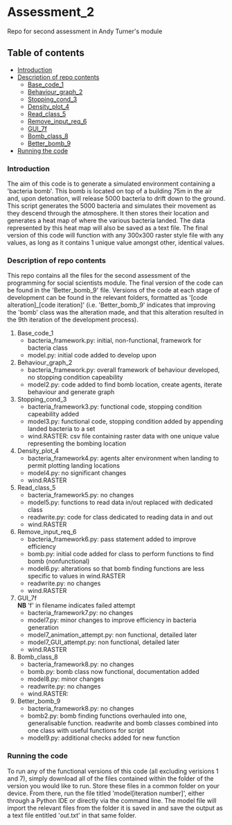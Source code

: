 # Assessment_2
Repo for second assessment in Andy Turner's module

## Table of contents
* [Introduction](#introduction)
* [Description of repo contents](#contents)
    - [Base_code_1](#based)
    - [Behaviour_graph_2](#behave)
    - [Stopping_cond_3](#stahp)
    - [Density_plot_4](#dense)
    - [Read_class_5](#read)
    - [Remove_input_req_6](#input)
    - [GUI_7f](#GUI)
    - [Bomb_class_8](#bomb)
    - [Better_bomb_9](#bomb2)
* [Running the code](#run)

<a name="introduction"></a>
### Introduction
The aim of this code is to generate a simulated environment containing a 'bacteria bomb'. This bomb is located on top of a building 75m in the air and, upon detonation, will release 5000 bacteria to drift down to the ground. This script generates the 5000 bacteria and simulates their movement as they descend through the atmosphere. It then stores their location and generates a heat map of where the various bacteria landed. The data represented by this heat map will also be saved as a text file. The final version of this code will function with any 300x300 raster style file with any values, as long as it contains 1 unique value amongst other, identical values. 


<a name="contents"></a>
### Description of repo contents
This repo contains all the files for the second assessment of the programming for social scientists module. The final version of the code can be found in the 'Better_bomb_9' file. Versions of the code at each stage of development can be found in the relevant folders, formatted as '[code alteration]_[code iteration]' (i.e. 'Better_bomb_9' indicates that improving the 'bomb' class was the alteration made, and that this alteration resulted in the 9th iteration of the development process).
<a name='based'></a>
1. Base_code_1
    * bacteria_framework.py: initial, non-functional, framework for bacteria class
    * model.py: initial code added to develop upon
<a name='behave'></a>
2. Behaviour_graph_2
    * bacteria_framework.py: overall framework of behaviour developed, no stopping condition capeability
    * model2.py: code added to find bomb location, create agents, iterate behaviour and generate graph
<a name='stahp'></a>
3. Stopping_cond_3
    * bacteria_framework3.py: functional code, stopping condition capeability added
    * model3.py: functional code, stopping condition added by appending landed bacteria to a set
    * wind.RASTER: csv file containing raster data with one unique value representing the bombing location
<a name='dense'></a>
4. Density_plot_4
    * bacteria_framework4.py: agents alter environment when landing to permit plotting landing locations
    * model4.py: no significant changes
    * wind.RASTER
<a name='read'></a>
5. Read_class_5
    * bacteria_framework5.py: no changes
    * model5.py: functions to read data in/out replaced with dedicated class
    * readwrite.py: code for class dedicated to reading data in and out
    * wind.RASTER
<a name='input'></a>
6. Remove_input_req_6
    * bacteria_framework6.py: pass statement added to improve efficiency
    * bomb.py: initial code added for class to perform functions to find bomb (nonfunctional)
    * model6.py: alterations so that bomb finding functions are less specific to values in wind.RASTER
    * readwrite.py: no changes
    * wind.RASTER
<a name='GUI'></a>
7. GUI_7f  
**NB** 'f' in filename indicates failed attempt
    * bacteria_framework7.py: no changes
    * model7.py: minor changes to improve efficiency in bacteria generation
    * model7_animation_attempt.py: non functional, detailed later
    * model7_GUI_attempt.py: non functional, detailed later
    * wind.RASTER
<a name='bomb'></a>
8. Bomb_class_8
    * bacteria_framework8.py: no changes
    * bomb.py: bomb class now functional, documentation added
    * model8.py: minor changes
    * readwrite.py: no changes
    * wind.RASTER: 
<a name='bomb2'></a>
9. Better_bomb_9
    * bacteria_framework8.py: no changes
    * bomb2.py: bomb finding functions overhauled into one, generalisable function. readwrite and bomb classes combined into one class with useful functions for    script
    * model9.py: additional checks added for new function


<a name='run'></a>
### Running the code
To run any of the functional versions of this code (all excluding verisions 1 and 7), simply download all of the files contained within the folder of the version you would like to run. Store these files in a common folder on your device. From there, run the file titled 'model[iteration number]', either through a Python IDE or directly via the command line. The model file will import the relevant files from the folder it is saved in and save the output as a text file entitled 'out.txt' in that same folder. 







